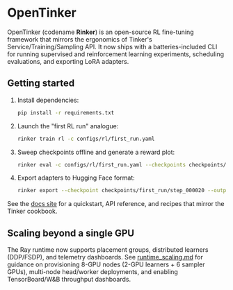 # OpenTinker

OpenTinker (codename **Rinker**) is an open-source RL fine-tuning framework that mirrors the ergonomics of Tinker's
Service/Training/Sampling API. It now ships with a batteries-included CLI for running supervised and reinforcement learning
experiments, scheduling evaluations, and exporting LoRA adapters.

## Getting started

1. Install dependencies:
   ```bash
   pip install -r requirements.txt
   ```
2. Launch the "first RL run" analogue:
   ```bash
   rinker train rl -c configs/rl/first_run.yaml
   ```
3. Sweep checkpoints offline and generate a reward plot:
   ```bash
   rinker eval -c configs/rl/first_run.yaml --checkpoints checkpoints/first_run
   ```
4. Export adapters to Hugging Face format:
   ```bash
   rinker export --checkpoint checkpoints/first_run/step_000020 --output exports/first_run
   ```

See the [docs site](docs/index.md) for a quickstart, API reference, and recipes that mirror the Tinker cookbook.

## Scaling beyond a single GPU

The Ray runtime now supports placement groups, distributed learners (DDP/FSDP),
and telemetry dashboards. See [runtime_scaling.md](docs/runtime_scaling.md) for
guidance on provisioning 8-GPU nodes (2-GPU learners + 6 sampler GPUs),
multi-node head/worker deployments, and enabling TensorBoard/W&B throughput
dashboards.

